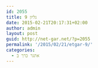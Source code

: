 ```yaml
---
id: 2055
title: גליון 9
date: 2015-02-21T20:17:31+02:00
author: admin
layout: post
guid: http://net-gar.net/?p=2055
permalink: '/2015/02/21/etgar-9/'
categories:
  - אתגר כרך ב
---
```

